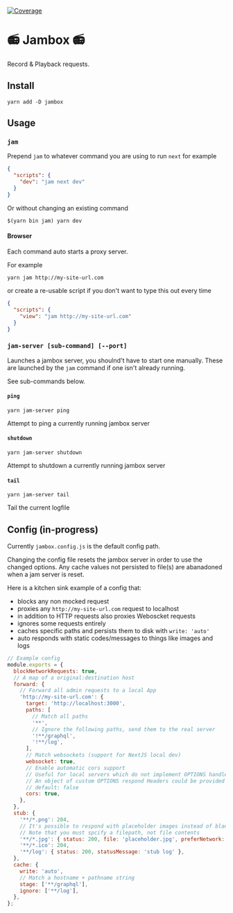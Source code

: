 [![Coverage](https://sonarcloud.io/api/project_badges/measure?project=ballercat_jambox&metric=coverage)](https://sonarcloud.io/summary/new_code?id=ballercat_jambox)

# :radio: Jambox :radio:

Record & Playback requests.

## Install

```
yarn add -D jambox
```

## Usage

### `jam`

Prepend `jam` to whatever command you are using to run `next` for example

```json
{
  "scripts": {
    "dev": "jam next dev"
  }
}
```

Or without changing an existing command

```
$(yarn bin jam) yarn dev
```

#### Browser

Each command auto starts a proxy server.

For example

```
yarn jam http://my-site-url.com
```

or create a re-usable script if you don't want to type this out every time

```json
{
  "scripts": {
    "view": "jam http://my-site-url.com"
  }
}
```

### `jam-server [sub-command] [--port]`

Launches a jambox server, you shoulnd't have to start one manually. These are
launched by the `jam` command if one isn't already running.

See sub-commands below.

#### `ping`

`yarn jam-server ping`

Attempt to ping a currently running jambox server

#### `shutdown`

`yarn jam-server shutdown`

Attempt to shutdown a currently running jambox server

#### `tail`

`yarn jam-server tail`

Tail the current logfile

## Config (in-progress)

Currently `jambox.config.js` is the default config path.

Changing the config file resets the jambox server in order to use the changed
options. Any cache values not persisted to file(s) are abanadoned when a jam server
is reset.

Here is a kitchen sink example of a config that:

- blocks any non mocked request
- proxies any `http://my-site-url.com` request to localhost
- in addition to HTTP requests also proxies Weboscket requests
- ignores some requests entirely
- caches specific paths and persists them to disk with `write: 'auto'`
- auto responds with static codes/messages to things like images and logs

```javascript
// Example config
module.exports = {
  blockNetworkRequests: true,
  // A map of a original:destination host
  forward: {
    // Forward all admin requests to a local App
    'http://my-site-url.com': {
      target: 'http://localhost:3000',
      paths: [
        // Match all paths
        '**',
        // Ignore the following paths, send them to the real server
        '!**/graphql',
        '!**/log',
      ],
      // Match websockets (support for NextJS local dev)
      websocket: true,
      // Enable automatic cors support
      // Useful for local servers which do not implement OPTIONS handlers
      // An object of custom OPTIONS respond Headers could be provided as well
      // default: false
      cors: true,
    },
  },
  stub: {
    '**/*.png': 204,
    // It's possible to respond with placeholder images instead of blank/broken 204s
    // Note that you must spcify a filepath, not file contents
    '**/*.jpg': { status: 200, file: 'placeholder.jpg', preferNetwork: true },
    '**/*.ico': 204,
    '**/log': { status: 200, statusMessage: 'stub log' },
  },
  cache: {
    write: 'auto',
    // Match a hostname + pathname string
    stage: ['**/graphql'],
    ignore: ['**/log'],
  },
};
```
